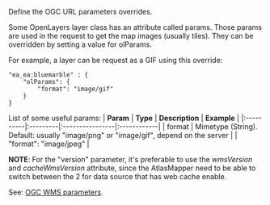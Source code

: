 Define the OGC URL parameters overrides.

Some OpenLayers layer class has an attribute called params. Those params are used in the request to get the map images (usually tiles). They can be overridden by setting a value for olParams.

For example, a layer can be request as a GIF using this override:

```
"ea_ea:bluemarble" : {
	"olParams": {
		"format": "image/gif"
	}
}
```

List of some useful params:
| **Param** | **Type** | **Description** | **Example** |
|:----------|:---------|:----------------|:------------|
| format | Mimetype (String). Default: usually "image/png" or "image/gif", depend on the server |  | "format": "image/jpeg" |

**NOTE**: For the "version" parameter, it's preferable to use the _wmsVersion_ and _cacheWmsVersion_ attribute, since the AtlasMapper need to be able to switch between the 2 for data source that has web cache enable.

See: [OGC WMS parameters](http://nsidc.org/data/atlas/ogc_services.html#WMS).